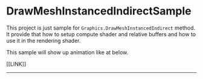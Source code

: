 # DrawMeshInstancedIndirectSample

This project is just sample for `Graphics.DrawMeshInstancedIndirect` method.
It provide that how to setup compute shader and relative buffers and how to use it in the rendering shader.

This sample will show up animation like at below.

[[LINK]]

---------------------------------------------------------
